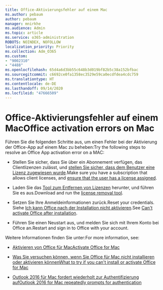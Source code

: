 ```yaml
---
title: Office-Aktivierungsfehler auf einem Mac
ms.author: pebaum
author: pebaum
manager: mnirkhe
ms.audience: Admin
ms.topic: article
ms.service: o365-administration
ROBOTS: NOINDEX, NOFOLLOW
localization_priority: Priority
ms.collection: Adm_O365
ms.custom:
- "9002310"
- "4488"
ms.openlocfilehash: 65d4a6d3bb55c648b3d019bf82b5c38a152bfbac
ms.sourcegitcommit: c6692ce0fa1358ec3529e59ca0ecdfdea4cdc759
ms.translationtype: HT
ms.contentlocale: de-DE
ms.lasthandoff: 09/14/2020
ms.locfileid: "47666509"
---
```

# <a name="office-activation-errors-on-mac"></a><span data-ttu-id="9b13b-102">Office-Aktivierungsfehler auf einem Mac</span><span class="sxs-lookup"><span data-stu-id="9b13b-102">Office activation errors on Mac</span></span>

<span data-ttu-id="9b13b-103">Führen Sie die folgenden Schritte aus, um einen Fehler bei der Aktivierung der Office-App auf einem Mac zu beheben:</span><span class="sxs-lookup"><span data-stu-id="9b13b-103">Try the following steps to resolve an Office App activation error on a MAC:</span></span>

- <span data-ttu-id="9b13b-104">Stellen Sie sicher, dass Sie über ein Abonnement verfügen, das Clientlizenzen zulässt, und [stellen Sie sicher, dass dem Benutzer eine Lizenz zugewiesen wurde](https://docs.microsoft.com/microsoft-365/admin/add-users/add-users).</span><span class="sxs-lookup"><span data-stu-id="9b13b-104">Make sure you have a subscription that allows client licenses, and [ensure that the user has a license assigned](https://docs.microsoft.com/microsoft-365/admin/add-users/add-users).</span></span>

- <span data-ttu-id="9b13b-105">Laden Sie das [Tool zum Entfernen von Lizenzen](https://support.office.com/article/how-to-remove-office-license-files-on-a-mac-b032c0f6-a431-4dad-83a9-6b727c03b193) herunter, und führen Sie es aus.</span><span class="sxs-lookup"><span data-stu-id="9b13b-105">Download and run the [license removal tool](https://support.office.com/article/how-to-remove-office-license-files-on-a-mac-b032c0f6-a431-4dad-83a9-6b727c03b193).</span></span>

- <span data-ttu-id="9b13b-106">Setzen Sie Ihre Anmeldeinformationen zurück.</span><span class="sxs-lookup"><span data-stu-id="9b13b-106">Reset your credentials.</span></span> <span data-ttu-id="9b13b-107">Siehe [Ich kann Office nach der Installation nicht aktivieren](https://support.office.com/article/5efba2b4-b1e6-4e5f-bf3c-6ab945d03dea#bkmk_cantactivate).</span><span class="sxs-lookup"><span data-stu-id="9b13b-107">See [Can't activate Office after installation](https://support.office.com/article/5efba2b4-b1e6-4e5f-bf3c-6ab945d03dea#bkmk_cantactivate).</span></span>

- <span data-ttu-id="9b13b-108">Führen Sie einen Neustart aus, und melden Sie sich mit Ihrem Konto bei Office an.</span><span class="sxs-lookup"><span data-stu-id="9b13b-108">Restart and sign in to Office with your account.</span></span>

<span data-ttu-id="9b13b-109">Weitere Informationen finden Sie unter:</span><span class="sxs-lookup"><span data-stu-id="9b13b-109">For more information, see:</span></span>

- [<span data-ttu-id="9b13b-110">Aktivieren von Office für Mac</span><span class="sxs-lookup"><span data-stu-id="9b13b-110">Activate Office for Mac</span></span>](https://support.office.com/article/activate-office-for-mac-7f6646b1-bb14-422a-9ad4-a53410fcefb2)

- [<span data-ttu-id="9b13b-111">Was Sie versuchen können, wenn Sie Office für Mac nicht installieren oder aktivieren können</span><span class="sxs-lookup"><span data-stu-id="9b13b-111">What to try if you can't install or activate Office for Mac</span></span>](https://support.office.com/article/5efba2b4-b1e6-4e5f-bf3c-6ab945d03dea#picktab=activation)

- [<span data-ttu-id="9b13b-112">Outlook 2016 für Mac fordert wiederholt zur Authentifizierung auf</span><span class="sxs-lookup"><span data-stu-id="9b13b-112">Outlook 2016 for Mac repeatedly prompts for authentication</span></span>](https://docs.microsoft.com/outlook/troubleshoot/sign-in/repeated-prompts-authentication)
